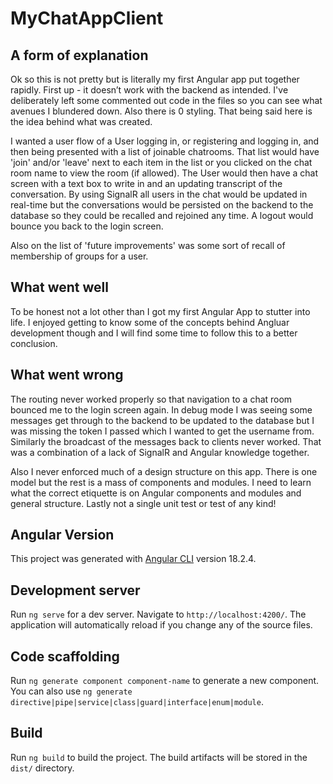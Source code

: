# MyChatAppClient

## A form of explanation
Ok so this is not pretty but is literally my first Angular app put together rapidly. First up - it doesn’t work with the backend as intended. I've deliberately left some commented out code in the files so you can see what avenues I blundered down. Also there is 0 styling. That being said here is the idea behind what was created. 

I wanted a user flow of a User logging in, or registering and logging in, and then being presented with a list of joinable chatrooms. That list would have 'join' and/or 'leave' next to each item in the list or you clicked on the chat room name to view the room (if allowed). The User would then have a chat screen with a text box to write in and an updating transcript of the conversation. By using SignalR all users in the chat would be updated in real-time but the conversations would be persisted on the backend to the database so they could be recalled and rejoined any time. A logout would bounce you back to the login screen.

Also on the list of 'future improvements' was some sort of recall of membership of groups for a user. 

## What went well
To be honest not a lot other than I got my first Angular App to stutter into life. I enjoyed getting to know some of the concepts behind Angluar development though and I will find some time to follow this to a better conclusion. 

## What went wrong
The routing never worked properly so that navigation to a chat room bounced me to the login screen again. In debug mode I was seeing some messages get through to the backend to be updated to the database but I was missing the token I passed which I wanted to get the username from. Similarly the broadcast of the messages back to clients never worked. That was a combination of a lack of SignalR and Angular knowledge together. 

Also I never enforced much of a design structure on this app. There is one model but the rest is a mass of components and modules. I need to learn what the correct etiquette is on Angular components and modules and general structure. Lastly not a single unit test or test of any kind!

## Angular Version

This project was generated with [Angular CLI](https://github.com/angular/angular-cli) version 18.2.4.

## Development server

Run `ng serve` for a dev server. Navigate to `http://localhost:4200/`. The application will automatically reload if you change any of the source files.

## Code scaffolding

Run `ng generate component component-name` to generate a new component. You can also use `ng generate directive|pipe|service|class|guard|interface|enum|module`.

## Build

Run `ng build` to build the project. The build artifacts will be stored in the `dist/` directory.



